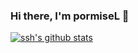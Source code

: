 ### Hi there, I'm pormiseL 👋

[![ssh's github stats](https://github-readme-stats.vercel.app/api?username=BabyLLL&theme=highcontrast)](https://github.com/anuraghazra/github-readme-stats)
